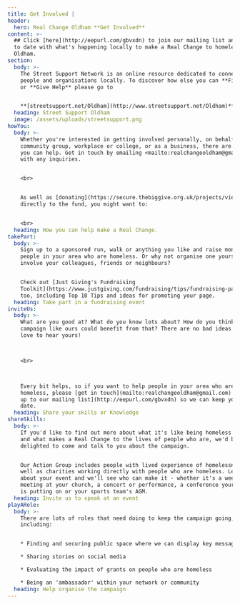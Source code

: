 ```yaml
---
title: Get Involved |
header:
  hero: Real Change Oldham **Get Involved**
content: >-
  ## Click [here](http://eepurl.com/gbvxdn) to join our mailing list and stay up
  to date with what's happening locally to make a Real Change to homelessness in
  Oldham.
section:
  body: >-
    The Street Support Network is an online resource dedicated to connecting
    people and organisations locally. To discover how else you can **Find Help**
    or **Give Help** please go to 


    **[streetsupport.net/Oldham](http://www.streetsupport.net/Oldham)**
  heading: Street Support Oldham
  image: /assets/uploads/streetsupport.png
howYou:
  body: >-
    Whether you're interested in getting involved personally, on behalf of your
    community group, workplace or college, or as a business, there are many ways
    you can help. Get in touch by emailing <mailto:realchangeoldham@gmail.com>
    with any inquiries.


    <br>


    As well as [donating](https://secure.thebiggive.org.uk/projects/view/31176)
    directly to the fund, you might want to:


    <br>
  heading: How you can help make a Real Change.
takePart:
  body: >-
    Sign up to a sponsored run, walk or anything you like and raise money for
    people in your area who are homeless. Or why not organise one yourself and
    involve your colleagues, friends or neighbours?


    Check out [Just Giving's Fundraising
    Toolkit](https://www.justgiving.com/fundraising/tips/fundraising-page-toolkit)
    too, including Top 10 Tips and ideas for promoting your page.
  heading: Take part in a fundraising event
inviteUs:
  body: >-
    What are you good at? What do you know lots about? How do you think a
    campaign like ours could benefit from that? There are no bad ideas and we'd
    love to hear yours! 



    <br>



    Every bit helps, so if you want to help people in your area who are
    homeless, please [get in touch](mailto:realchangeoldham@gmail.com) or [sign
    up to our mailing list](http://eepurl.com/gbvxdn) so we can keep you up to
    date.
  heading: Share your skills or Knowledge
shareSkills:
  body: >-
    If you'd like to find out more about what it's like being homeless in Oldham
    and what makes a Real Change to the lives of people who are, we'd be
    delighted to come and talk to you about the campaign.


    Our Action Group includes people with lived experience of homelessness as
    well as charities working directly with people who are homeless. Let us know
    about your event and we'll see who can make it - whether it's a weekly
    meeting at your church, a concert or performance, a conference your business
    is putting on or your sports team's AGM.
  heading: Invite us to speak at an event
playARole:
  body: >-
    There are lots of roles that need doing to keep the campaign going,
    including:


    * Finding and securing public space where we can display key messages 

    * Sharing stories on social media

    * Evaluating the impact of grants on people who are homeless

    * Being an 'ambassador' within your network or community
  heading: Help organise the campaign
---
```


